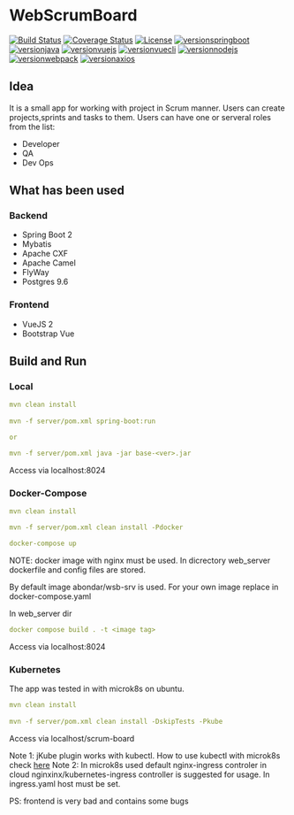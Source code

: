 # WebScrumBoard

[![Build Status](https://travis-ci.org/abondar24/WebScrumBoard.svg?branch=master)](https://travis-ci.org/abondar24/WebScrumBoard)
[![Coverage Status](https://coveralls.io/repos/github/abondar24/WebScrumBoard/badge.svg?branch=master)](https://coveralls.io/github/abondar24/WebScrumBoard?branch=master)
[![License](http://img.shields.io/:license-mit-blue.svg)](https://github.com/jonashackt/spring-boot-vuejs/blob/master/LICENSE)
[![versionspringboot](https://img.shields.io/badge/springboot-2.1.7_RELEASE-brightgreen.svg)](https://github.com/spring-projects/spring-boot)
[![versionjava](https://img.shields.io/badge/jdk-11-brightgreen.svg?logo=java)](https://github.com/spring-projects/spring-boot)
[![versionvuejs](https://img.shields.io/badge/vue.js-2.6.10-brightgreen.svg?logo=vue.js)](https://vuejs.org/)
[![versionvuecli](https://img.shields.io/badge/vue_CLI-3.11.0-brightgreen.svg?logo=vue.js)](https://cli.vuejs.org/)
[![versionnodejs](https://img.shields.io/badge/nodejs-v12.9.0-brightgreen.svg?logo=node.js)](https://nodejs.org/en/)
[![versionwebpack](https://img.shields.io/badge/webpack-4.28.4-brightgreen.svg?logo=webpack)](https://webpack.js.org/)
[![versionaxios](https://img.shields.io/badge/axios-0.18.0-brightgreen.svg)](https://github.com/axios/axios)


## Idea

It is a small app for working with project in Scrum manner. Users can create projects,sprints and tasks to them.
Users can have one or serveral roles from the list:

- Developer
- QA
- Dev Ops

## What has been used

### Backend

- Spring Boot 2
- Mybatis
- Apache CXF
- Apache Camel
- FlyWay
- Postgres 9.6

### Frontend

- VueJS 2
- Bootstrap Vue

## Build and Run

### Local

```yaml
mvn clean install
 
mvn -f server/pom.xml spring-boot:run

or 

mvn -f server/pom.xml java -jar base-<ver>.jar
```

Access via localhost:8024

### Docker-Compose

```yaml
mvn clean install

mvn -f server/pom.xml clean install -Pdocker

docker-compose up
```

NOTE: docker image with nginx must be used. In dicrectory web_server dockerfile and config files are stored.

By default image abondar/wsb-srv is used. For your own image replace in docker-compose.yaml

In web_server dir
```yaml
docker compose build . -t <image tag>
```
Access via localhost:8024

### Kubernetes

The app was tested in with microk8s on ubuntu.

```yaml
mvn clean install
 
mvn -f server/pom.xml clean install -DskipTests -Pkube

```
Access via localhost/scrum-board

Note 1: jKube plugin works with kubectl. How to use kubectl with microk8s check [here](https://microk8s.io/docs/working-with-kubectl) 
Note 2: In microk8s used default nginx-ingress controler in cloud 
nginxinx/kubernetes-ingress controller is suggested for usage. In ingress.yaml host must be set.


PS: frontend is very bad and contains some bugs

